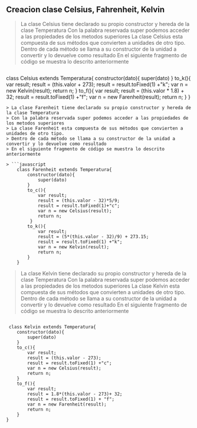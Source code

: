 ## Creacion clase Celsius, Fahrenheit, Kelvin

> La clase Celsius tiene declarado su propio constructor y hereda de la clase Temperatura
> Con la palabra reservada super podemos acceder a las propiedades de los metodos superiores
> La clase Celsius esta compuesta de sus métodos que convierten a unidades de otro tipo.
> Dentro de cada método se llama a su constructor de la unidad a convertir y lo devuelve como resultado
> En el siguiente fragmento de código se muestra lo descrito anteriormente


> ```javascript
class Celsius extends Temperatura{
        constructor(dato){
            super(dato)
        }
        to_k(){
            var result;
            result = (this.valor + 273);
            result = result.toFixed(1) +"k";
            var n = new Kelvin(result);
            return n;
         }
         to_f(){
            var result;
            result = (this.valor * 1.8) + 32;
            result = result.toFixed(1) +"f";
            var n = new Farenheit(result);
            return n;
         }
    }
```
> La clase Farenheit tiene declarado su propio constructor y hereda de la clase Temperatura
> Con la palabra reservada super podemos acceder a las propiedades de los metodos superiores
> La clase Farenheit esta compuesta de sus métodos que convierten a unidades de otro tipo.
> Dentro de cada método se llama a su constructor de la unidad a convertir y lo devuelve como resultado
> En el siguiente fragmento de código se muestra lo descrito anteriormente

> ```javascript
    class Farenheit extends Temperatura{
        constructor(dato){
            super(dato)
        }
        to_c(){
            var result;
            result = (this.valor - 32)*5/9;
            result = result.toFixed(1)+"c";
            var n = new Celsius(result);
            return n;
         }
        to_k(){
            var result;
            result = (5*(this.valor - 32)/9) + 273.15;
            result = result.toFixed(1) +"k";
            var n = new Kelvin(result);
            return n;
        }
    }
```

> La clase Kelvin tiene declarado su propio constructor y hereda de la clase Temperatura
> Con la palabra reservada super podemos acceder a las propiedades de los metodos superiores
> La clase Kelvin esta compuesta de sus métodos que convierten a unidades de otro tipo.
> Dentro de cada método se llama a su constructor de la unidad a convertir y lo devuelve como resultado
> En el siguiente fragmento de código se muestra lo descrito anteriormente

> ```javascript
     class Kelvin extends Temperatura{
        constructor(dato){
            super(dato)
        }
        to_c(){
            var result;
            result = (this.valor - 273);
            result = result.toFixed(1) +"c";
            var n = new Celsius(result);
            return n;
        }
        to_f(){
            var result;
            result = 1.8*(this.valor - 273)+ 32;
            result = result.toFixed(1) + "f";
            var n = new Farenheit(result);
            return n;
        }
    }
```